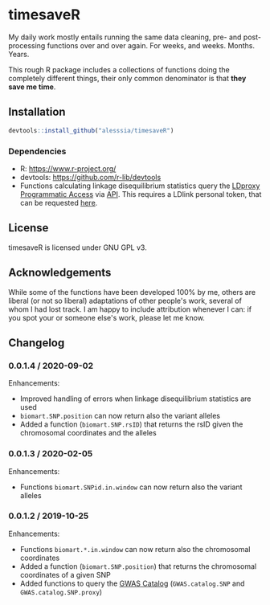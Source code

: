 # timesaveR

My daily work mostly entails running the same data cleaning, pre- and post-processing functions over and over again. For weeks, and weeks. Months. Years. 

This rough R package includes a collections of functions doing the completely different things, their only common denominator is that **they save me time**. 


## Installation


```r
devtools::install_github("alesssia/timesaveR")
```

### Dependencies

* R: https://www.r-project.org/
* devtools: https://github.com/r-lib/devtools
* Functions calculating linkage disequilibrium statistics query the [LDproxy Programmatic Access](https://ldlink.nci.nih.gov/?tab=home) via [API](https://ldlink.nci.nih.gov/?tab=apiaccess). This requires a LDlink personal token, that can be requested  [here](https://ldlink.nci.nih.gov/?tab=apiaccess).


## License

timesaveR is licensed under GNU GPL v3.


## Acknowledgements 

While some of the functions have been developed 100% by me, others are liberal (or not so liberal) adaptations of other people's work, several of whom I had lost track. I am happy to include attribution whenever I can: if you spot your or someone else's work, please let me know.


## Changelog

### 0.0.1.4 / 2020-09-02

Enhancements:
* Improved handling of errors when linkage disequilibrium statistics are used
* `biomart.SNP.position` can now return also the variant alleles
* Added a function (`biomart.SNP.rsID`) that returns the rsID given the chromosomal coordinates and the alleles

### 0.0.1.3 / 2020-02-05

Enhancements:
* Functions `biomart.SNPid.in.window` can now return also the variant alleles


### 0.0.1.2 / 2019-10-25

Enhancements:
* Functions `biomart.*.in.window` can now return also the chromosomal coordinates
* Added a function (`biomart.SNP.position`) that returns the chromosomal coordinates of a given SNP
* Added functions to query the [GWAS Catalog](https://www.ebi.ac.uk/gwas/home) (`GWAS.catalog.SNP` and `GWAS.catalog.SNP.proxy`)


